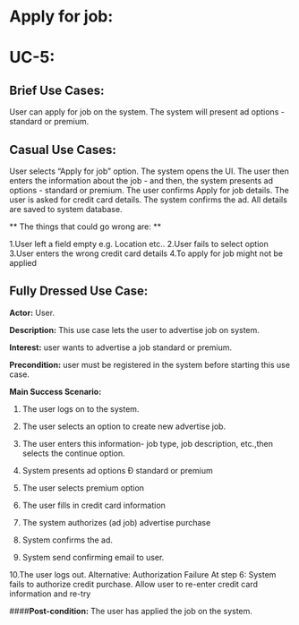 # Apply for job:
# UC-5:

## Brief Use Cases:
User can apply for job on the system. The system will present ad options - standard or premium.


## Casual Use Cases:
User selects “Apply for job” option. The system opens the UI. The user then enters the information about the job - and then, the system presents ad options - standard or premium. The user confirms Apply for job details. The user is asked for credit card details. The system confirms the ad. All details are saved to system database.

** The things that could go wrong are: **

1.User left a field empty e.g. Location etc.. 2.User fails to select option 3.User enters the wrong credit card details 4.To apply for job might not be applied


## Fully Dressed Use Case:

**Actor:** User.

**Description:** This use case lets the user to advertise job on system.

**Interest:** user wants to advertise a job standard or premium.

**Precondition:** user must be registered in the system before starting this use case.

**Main Success Scenario:**

1. The user logs on to the system.

2. The user selects an option to create new advertise job.

3. The user enters this information- job type, job description, etc.,then selects the continue option.

4. System presents ad options Ð standard or premium

5. The user selects premium option 

6. The user fills in credit card information

7. The system authorizes (ad job) advertise purchase

8. System confirms the ad.

9. System send confirming email to user.

10.The user logs out.
Alternative: Authorization Failure At step 6: System fails to authorize credit purchase. Allow user to re-enter credit card information and re-try

####**Post-condition:** The user has applied the job on the system.
